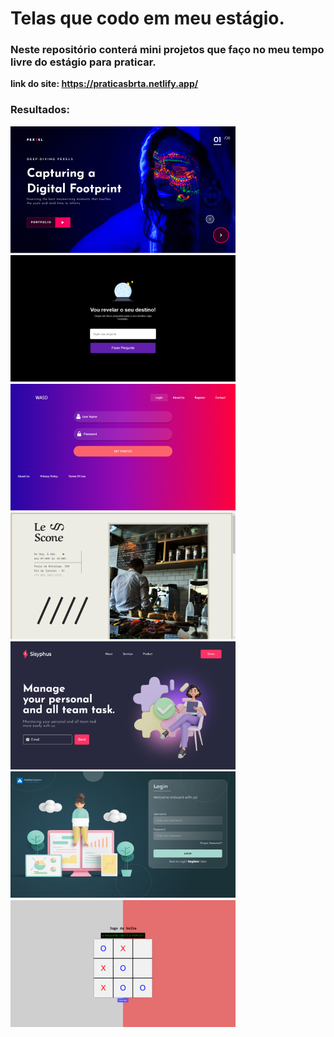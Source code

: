 # Telas que codo em meu estágio.
### Neste repositório conterá mini projetos que faço no meu tempo livre do estágio para praticar.
<strong>link do site: https://praticasbrta.netlify.app/ </strong>
### Resultados:
<img src="./img/pextel.jpg"><br>
<img src="./img/explorer.jpg"><br>
<img src="./img/gradiente.jpg"><br>
<img src="./img/leScone.jpg"><br>
<img src="./img/home.jpg"><br>
<img src="./img/login.jpg"><br>
<img src="./img/JogoDaVelha.png"><br>

